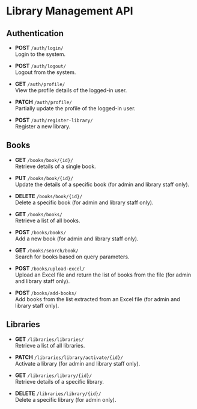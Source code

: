 # Library Management API

## Authentication

- **POST** `/auth/login/`  
  Login to the system.

- **POST** `/auth/logout/`  
  Logout from the system.

- **GET** `/auth/profile/`  
  View the profile details of the logged-in user.

- **PATCH** `/auth/profile/`  
  Partially update the profile of the logged-in user.

- **POST** `/auth/register-library/`  
  Register a new library.

## Books

- **GET** `/books/book/{id}/`  
  Retrieve details of a single book.

- **PUT** `/books/book/{id}/`  
  Update the details of a specific book (for admin and library staff only).

- **DELETE** `/books/book/{id}/`  
  Delete a specific book (for admin and library staff only).

- **GET** `/books/books/`  
  Retrieve a list of all books.

- **POST** `/books/books/`  
  Add a new book (for admin and library staff only).

- **GET** `/books/search/book/`  
  Search for books based on query parameters.

- **POST** `/books/upload-excel/`  
  Upload an Excel file and return the list of books from the file (for admin and library staff only).

- **POST** `/books/add-books/`  
  Add books from the list extracted from an Excel file (for admin and library staff only).

## Libraries

- **GET** `/libraries/libraries/`  
  Retrieve a list of all libraries.

- **PATCH** `/libraries/library/activate/{id}/`  
  Activate a library (for admin and library staff only).

- **GET** `/libraries/library/{id}/`  
  Retrieve details of a specific library.

- **DELETE** `/libraries/library/{id}/`  
  Delete a specific library (for admin only).
